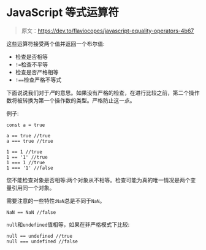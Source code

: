 # JavaScript 等式运算符

> 原文：<https://dev.to/flaviocopes/javascript-equality-operators-4b67>

这些运算符接受两个值并返回一个布尔值:

*   检查是否相等
*   `!=`检查不平等
*   检查是否严格相等
*   `!==`检查严格不等式

下面说说我们对于*严*的意思。如果没有严格的检查，在进行比较之前，第二个操作数将被转换为第一个操作数的类型。严格防止这一点。

例子:

```
const a = true

a == true //true
a === true //true

1 == 1 //true
1 == '1' //true
1 === 1 //true
1 === '1' //false 
```

您不能检查对象是否相等:两个对象从不相等。检查可能为真的唯一情况是两个变量引用同一个对象。

需要注意的一些特性:`NaN`总是不同于`NaN`。

```
NaN == NaN //false 
```

`null`和`undefined`值相等，如果在非严格模式下比较:

```
null == undefined //true
null === undefined //false 
```
